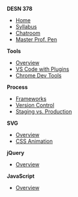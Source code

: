 **DESN 378**
* [Home](/)
* [Syllabus](/syllabus/readme.md)
* [Chatroom](https://spectrum.chat/web-design-2)
* [Master Prof. Pen](https://codepen.io/manikoth/pen/qrGMjL)

**Tools**
* [Overview](/tools/README.md)
* [VS Code with Plugins](/tools/README.md)
* [Chrome Dev Tools](/tools/README.md)

**Process**
* [Frameworks](/process/readme.md)
* [Version Control](/process/readme.md)
* [Staging vs. Production](/process/readme.md)

**SVG**
* [Overview](/projects/README.md)
* [CSS Animation](/projects/components.md)

**jQuery**
* [Overview](/jquery/README.md)

**JavaScript**
* [Overview](/javascript/README.md)
